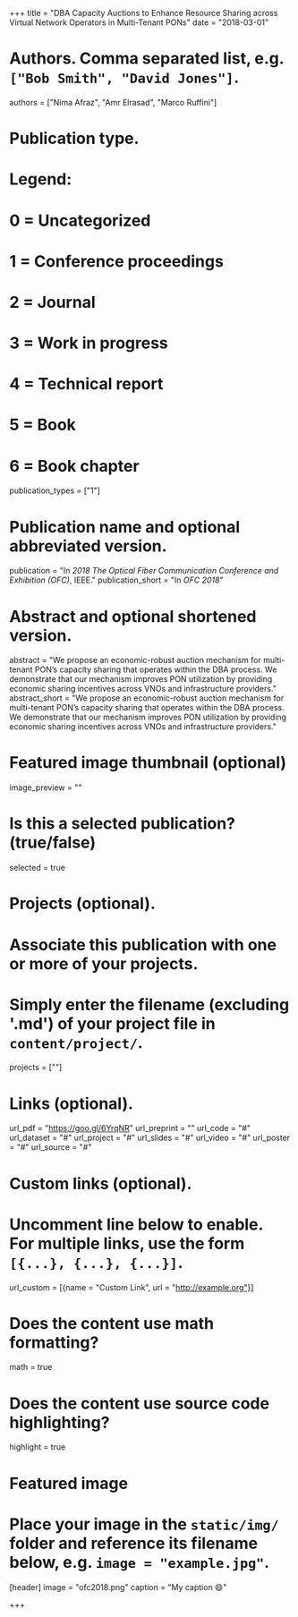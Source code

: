 +++
title = "DBA Capacity Auctions to Enhance Resource Sharing across Virtual Network Operators in Multi-Tenant PONs"
date = "2018-03-01"

# Authors. Comma separated list, e.g. `["Bob Smith", "David Jones"]`.
authors = ["Nima Afraz", "Amr Elrasad", "Marco Ruffini"]

# Publication type.
# Legend:
# 0 = Uncategorized
# 1 = Conference proceedings
# 2 = Journal
# 3 = Work in progress
# 4 = Technical report
# 5 = Book
# 6 = Book chapter
publication_types = ["1"]

# Publication name and optional abbreviated version.
publication = "In *2018 The Optical Fiber Communication Conference and Exhibition (OFC)*, IEEE."
publication_short = "In *OFC 2018*"

# Abstract and optional shortened version.
abstract = "We propose an economic-robust auction mechanism for multi-tenant PON’s capacity sharing that operates within the DBA process. We demonstrate that our mechanism improves PON utilization by providing economic sharing incentives across VNOs and infrastructure providers."
abstract_short = "We propose an economic-robust auction mechanism for multi-tenant PON’s capacity sharing that operates within the DBA process. We demonstrate that our mechanism improves PON utilization by providing economic sharing incentives across VNOs and infrastructure providers."

# Featured image thumbnail (optional)
image_preview = ""

# Is this a selected publication? (true/false)
selected = true

# Projects (optional).
#   Associate this publication with one or more of your projects.
#   Simply enter the filename (excluding '.md') of your project file in `content/project/`.
projects = [""]

# Links (optional).
url_pdf = "https://goo.gl/6YrqNR"
url_preprint = ""
url_code = "#"
url_dataset = "#"
url_project = "#"
url_slides = "#"
url_video = "#"
url_poster = "#"
url_source = "#"

# Custom links (optional).
#   Uncomment line below to enable. For multiple links, use the form `[{...}, {...}, {...}]`.
url_custom = [{name = "Custom Link", url = "http://example.org"}]

# Does the content use math formatting?
math = true

# Does the content use source code highlighting?
highlight = true

# Featured image
# Place your image in the `static/img/` folder and reference its filename below, e.g. `image = "example.jpg"`.
[header]
image = "ofc2018.png"
caption = "My caption :smile:"

+++

<!-- More detail can easily be written here using *Markdown* and $\rm \LaTeX$ math code. -->

